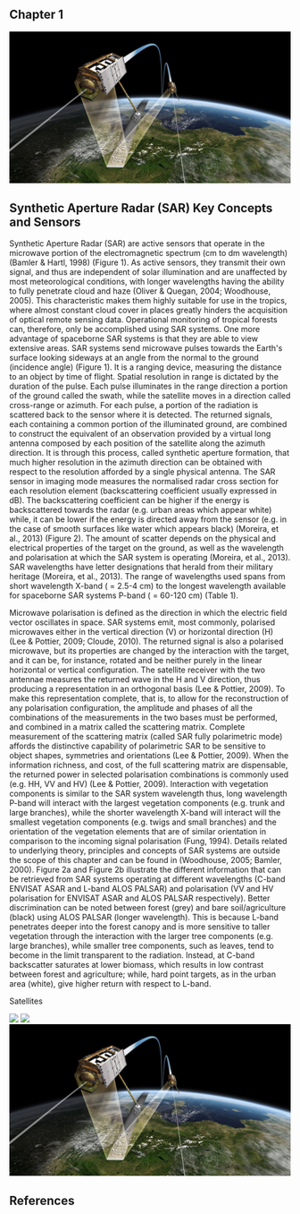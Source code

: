 <h2>Chapter 1</h2>
<img src="images/tdx.jpg">


<h2>Synthetic Aperture Radar (SAR) Key Concepts and Sensors</h2>

Synthetic Aperture Radar (SAR) are active sensors that operate in the microwave portion of the electromagnetic spectrum (cm to dm wavelength) (Bamler & Hartl, 1998) (Figure 1). As active sensors, they transmit their own signal, and thus are independent of solar illumination and are unaffected by most meteorological conditions, with longer wavelengths having the ability to fully penetrate cloud and haze (Oliver & Quegan, 2004; Woodhouse, 2005). This characteristic makes them highly suitable for use in the tropics, where almost constant cloud cover in places greatly hinders the acquisition of optical remote sensing data. Operational monitoring of tropical forests can, therefore, only be accomplished using SAR systems. One more advantage of spaceborne SAR systems is that they are able to view extensive areas.
SAR systems send microwave pulses towards the Earth's surface looking sideways at an angle from the normal to the ground (incidence angle) (Figure 1). It is a ranging device, measuring the distance to an object by time of flight. Spatial resolution in range is dictated by the duration of the pulse. Each pulse illuminates in the range direction a portion of the ground called the swath, while the satellite moves in a direction called cross-range or azimuth. For each pulse, a portion of the radiation is scattered back to the sensor where it is detected. The returned signals, each containing a common portion of the illuminated ground, are combined to construct the equivalent of an observation provided by a virtual long antenna composed by each position of the satellite along the azimuth direction. It is through this process, called synthetic aperture formation, that much higher resolution in the azimuth direction can be obtained with respect to the resolution afforded by a single physical antenna.
The SAR sensor in imaging mode measures the normalised radar cross section for each resolution element (backscattering coefficient usually expressed in dB). The backscattering coefficient can be higher if the energy is backscattered towards the radar (e.g. urban areas which appear white) while, it can be lower if the energy is directed away from the sensor (e.g. in the case of smooth surfaces like water which appears black) (Moreira, et al., 2013) (Figure 2).
The amount of scatter depends on the physical and electrical properties of the target on the ground, as well as the wavelength and polarisation at which the SAR system is operating (Moreira, et al., 2013).
SAR wavelengths have letter designations that herald from their military heritage (Moreira, et al., 2013). The range of wavelengths used spans from short wavelength X-band ( = 2.5-4 cm) to the longest wavelength available for spaceborne SAR systems P-band ( = 60-120 cm) (Table 1).

Microwave polarisation is defined as the direction in which the electric field vector oscillates in space. SAR systems emit, most commonly, polarised microwaves either in the vertical direction (V) or horizontal direction (H) (Lee & Pottier, 2009; Cloude, 2010). The returned signal is also a polarised microwave, but its properties are changed by the interaction with the target, and it can be, for instance, rotated and be neither purely in the linear horizontal or vertical configuration.
The satellite receiver with the two antennae measures the returned wave in the H and V direction, thus producing a representation in an orthogonal basis (Lee & Pottier, 2009). To make this representation complete, that is, to allow for the reconstruction of any polarisation configuration, the amplitude and phases of all the combinations of the measurements in the two bases must be performed, and combined in a matrix called the scattering matrix.
Complete measurement of the scattering matrix (called SAR fully polarimetric mode) affords the distinctive capability of polarimetric SAR to be sensitive to object shapes, symmetries and orientations (Lee & Pottier, 2009). When the information richness, and cost, of the full scattering matrix are dispensable, the returned power in selected polarisation combinations is commonly used (e.g. HH, VV and HV) (Lee & Pottier, 2009).
Interaction with vegetation components is similar to the SAR system wavelength thus, long wavelength P-band will interact with the largest vegetation components (e.g. trunk and large branches), while the shorter wavelength X-band will interact will the smallest vegetation components (e.g. twigs and small branches) and the orientation of the vegetation elements that are of similar orientation in comparison to the incoming signal polarisation (Fung, 1994). Details related to underlying theory, principles and concepts of SAR systems are outside the scope of this chapter and can be found in (Woodhouse, 2005; Bamler, 2000).
Figure 2a and Figure 2b illustrate the different information that can be retrieved from SAR systems operating at different wavelengths (C-band ENVISAT ASAR and L-band ALOS PALSAR) and polarisation (VV and HV polarisation for ENVISAT ASAR and ALOS PALSAR respectively). Better discrimination can be noted between forest (grey) and bare soil/agriculture (black) using ALOS PALSAR (longer wavelength). This is because L-band penetrates deeper into the forest canopy and is more sensitive to taller vegetation through the interaction with the larger tree components (e.g. large branches), while smaller tree components, such as leaves, tend to become in the limit transparent to the radiation. Instead, at C-band backscatter saturates at lower biomass, which results in low contrast between forest and agriculture; while, hard point targets, as in the urban area (white), give higher return with respect to L-band.

Satellites


<img src="images/ENVISAT.jpg">
<img src="images/S1.jpg">
<img src="images/tdx.jpg">

<h2>References</h2>
